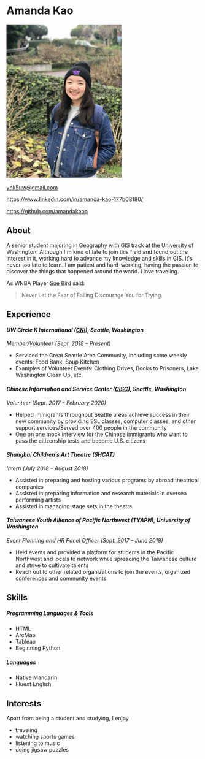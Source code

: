 # Amanda Kao

<img src="images/profile.jpg" width=300>

yhk5uw@gmail.com

https://www.linkedin.com/in/amanda-kao-177b08180/

https://github.com/amandakaoo

## About

A senior student majoring in Geography with GIS track at the University of Washington. Although I'm kind of late to join this field and found out the interest in it, working hard to advance my knowledge and skills in GIS. It's never too late to learn. I am patient and hard-working, having the passion to discover the things that happened around the world. I love traveling.

As WNBA Player [Sue Bird] said:
> Never Let the Fear of Failing Discourage You for Trying.


## Experience

#### *UW Circle K International ([CKI]), Seattle, Washington*
*Member/Volunteer (Sept. 2018 – Present)*
- Serviced the Great Seattle Area Community, including some weekly events: Food Bank, Soup Kitchen
- Examples of Volunteer Events: Clothing Drives, Books to Prisoners, Lake Washington Clean Up, etc.

#### *Chinese Information and Service Center ([CISC]), Seattle, Washington*
*Volunteer (Sept. 2017 – February 2020)*
- Helped immigrants throughout Seattle areas achieve success in their new community by providing ESL classes, computer classes, and other support services/Served over 400 people in the community
- One on one mock interview for the Chinese immigrants who want to pass the citizenship tests and become U.S. citizens

#### *Shanghai Children’s Art Theatre (SHCAT)*
*Intern (July 2018 – August 2018)*
- Assisted in preparing and hosting various programs by abroad theatrical companies
- Assisted in preparing information and research materials in oversea performing artists
- Assisted in managing stage sets in the theatre

#### *Taiwanese Youth Alliance of Pacific Northwest (TYAPN), University of Washington*
*Event Planning and HR Panel Officer (Sept. 2017 – June 2018)*
- Held events and provided a platform for students in the Pacific Northwest and locals to network while spreading the Taiwanese culture and strive to cultivate talents
- Reach out to other related organizations to join the events, organized conferences and community events


## Skills
##### Programming Languages & Tools
* HTML
* ArcMap
* Tableau
* Beginning Python

##### Languages
* Native Mandarin
* Fluent English

## Interests
Apart from being a student and studying, I enjoy
* traveling
* watching sports games
* listening to music
* doing jigsaw puzzles


[Sue Bird]: https://www.wnba.com/player/sue-bird/
[CKI]: http://students.washington.edu/circlkuw/
[CISC]: https://cisc-seattle.org/
